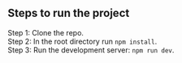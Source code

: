 ## Steps to run the project

Step 1: Clone the repo. <br />
Step 2: In the root directory run `npm install`. <br />
Step 3: Run the development server: `npm run dev`.

